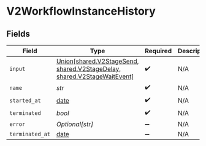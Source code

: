 # V2WorkflowInstanceHistory


## Fields

| Field                                                                                                     | Type                                                                                                      | Required                                                                                                  | Description                                                                                               |
| --------------------------------------------------------------------------------------------------------- | --------------------------------------------------------------------------------------------------------- | --------------------------------------------------------------------------------------------------------- | --------------------------------------------------------------------------------------------------------- |
| `input`                                                                                                   | [Union[shared.V2StageSend, shared.V2StageDelay, shared.V2StageWaitEvent]](../../models/shared/v2stage.md) | :heavy_check_mark:                                                                                        | N/A                                                                                                       |
| `name`                                                                                                    | *str*                                                                                                     | :heavy_check_mark:                                                                                        | N/A                                                                                                       |
| `started_at`                                                                                              | [date](https://docs.python.org/3/library/datetime.html#date-objects)                                      | :heavy_check_mark:                                                                                        | N/A                                                                                                       |
| `terminated`                                                                                              | *bool*                                                                                                    | :heavy_check_mark:                                                                                        | N/A                                                                                                       |
| `error`                                                                                                   | *Optional[str]*                                                                                           | :heavy_minus_sign:                                                                                        | N/A                                                                                                       |
| `terminated_at`                                                                                           | [date](https://docs.python.org/3/library/datetime.html#date-objects)                                      | :heavy_minus_sign:                                                                                        | N/A                                                                                                       |